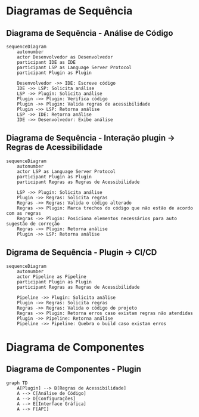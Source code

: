 # Diagramas de Sequência

## Diagrama de Sequência - Análise de Código

```mermaid
sequenceDiagram
    autonumber
    actor Desenvolvedor as Desenvolvedor
    participant IDE as IDE
    participant LSP as Language Server Protocol
    participant Plugin as Plugin

    Desenvolvedor ->> IDE: Escreve código
    IDE ->> LSP: Solicita análise
    LSP ->> Plugin: Solicita análise
    Plugin ->> Plugin: Verifica código
    Plugin ->> Plugin: Valida regras de acessibilidade
    Plugin ->> LSP: Retorna análise
    LSP ->> IDE: Retorna análise
    IDE ->> Desenvolvedor: Exibe análise
```

## Diagrama de Sequência - Interação plugin -> Regras de Acessibilidade

```mermaid
sequenceDiagram
    autonumber
    actor LSP as Language Server Protocol
    participant Plugin as Plugin
    participant Regras as Regras de Acessibilidade

    LSP ->> Plugin: Solicita análise
    Plugin ->> Regras: Solicita regras
    Regras ->> Regras: Valida o código alterado
    Regras ->> Plugin: Marca trechos do código que não estão de acordo com as regras
    Regras ->> Plugin: Posiciona elementos necessários para auto sugestão de correção
    Regras ->> Plugin: Retorna análise
    Plugin ->> LSP: Retorna análise
```

## Digrama de Sequência - Plugin -> CI/CD

```mermaid
sequenceDiagram
    autonumber
    actor Pipeline as Pipeline
    participant Plugin as Plugin
    participant Regras as Regras de Acessibilidade

    Pipeline ->> Plugin: Solicita análise
    Plugin ->> Regras: Solicita regras
    Regras ->> Regras: Valida o código do projeto
    Regras ->> Plugin: Retorna erros caso existam regras não atendidas
    Plugin ->> Pipeline: Retorna análise
    Pipeline ->> Pipeline: Quebra o build caso existam erros
```


# Diagrama de Componentes

## Diagrama de Componentes - Plugin

```mermaid
graph TD
    A[Plugin] --> B[Regras de Acessibilidade]
    A --> C[Análise de Código]
    A --> D[Configurações]
    A --> E[Interface Gráfica]
    A --> F[API]
```